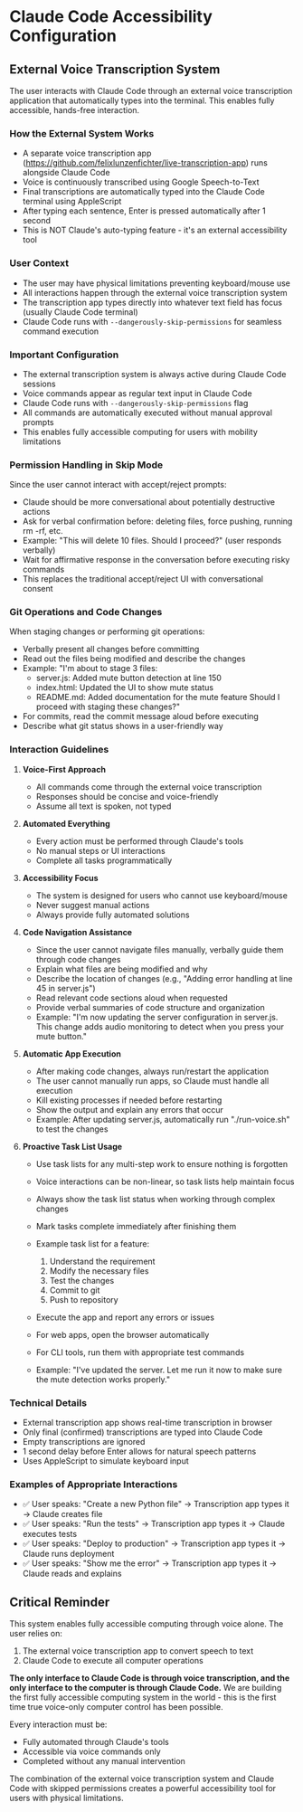 # Claude Code Accessibility Configuration

## External Voice Transcription System

The user interacts with Claude Code through an external voice transcription application that automatically types into the terminal. This enables fully accessible, hands-free interaction.

### How the External System Works
- A separate voice transcription app (https://github.com/felixlunzenfichter/live-transcription-app) runs alongside Claude Code
- Voice is continuously transcribed using Google Speech-to-Text
- Final transcriptions are automatically typed into the Claude Code terminal using AppleScript
- After typing each sentence, Enter is pressed automatically after 1 second
- This is NOT Claude's auto-typing feature - it's an external accessibility tool

### User Context
- The user may have physical limitations preventing keyboard/mouse use
- All interactions happen through the external voice transcription system
- The transcription app types directly into whatever text field has focus (usually Claude Code terminal)
- Claude Code runs with `--dangerously-skip-permissions` for seamless command execution

### Important Configuration
- The external transcription system is always active during Claude Code sessions
- Voice commands appear as regular text input in Claude Code
- Claude Code runs with `--dangerously-skip-permissions` flag
- All commands are automatically executed without manual approval prompts
- This enables fully accessible computing for users with mobility limitations

### Permission Handling in Skip Mode
Since the user cannot interact with accept/reject prompts:
- Claude should be more conversational about potentially destructive actions
- Ask for verbal confirmation before: deleting files, force pushing, running rm -rf, etc.
- Example: "This will delete 10 files. Should I proceed?" (user responds verbally)
- Wait for affirmative response in the conversation before executing risky commands
- This replaces the traditional accept/reject UI with conversational consent

### Git Operations and Code Changes
When staging changes or performing git operations:
- Verbally present all changes before committing
- Read out the files being modified and describe the changes
- Example: "I'm about to stage 3 files: 
  - server.js: Added mute button detection at line 150
  - index.html: Updated the UI to show mute status
  - README.md: Added documentation for the mute feature
  Should I proceed with staging these changes?"
- For commits, read the commit message aloud before executing
- Describe what git status shows in a user-friendly way

### Interaction Guidelines

1. **Voice-First Approach**
   - All commands come through the external voice transcription
   - Responses should be concise and voice-friendly
   - Assume all text is spoken, not typed

2. **Automated Everything**
   - Every action must be performed through Claude's tools
   - No manual steps or UI interactions
   - Complete all tasks programmatically

3. **Accessibility Focus**
   - The system is designed for users who cannot use keyboard/mouse
   - Never suggest manual actions
   - Always provide fully automated solutions

4. **Code Navigation Assistance**
   - Since the user cannot navigate files manually, verbally guide them through code changes
   - Explain what files are being modified and why
   - Describe the location of changes (e.g., "Adding error handling at line 45 in server.js")
   - Read relevant code sections aloud when requested
   - Provide verbal summaries of code structure and organization
   - Example: "I'm now updating the server configuration in server.js. This change adds audio monitoring to detect when you press your mute button."

5. **Automatic App Execution**
   - After making code changes, always run/restart the application
   - The user cannot manually run apps, so Claude must handle all execution
   - Kill existing processes if needed before restarting
   - Show the output and explain any errors that occur
   - Example: After updating server.js, automatically run "./run-voice.sh" to test the changes

6. **Proactive Task List Usage**
   - Use task lists for any multi-step work to ensure nothing is forgotten
   - Voice interactions can be non-linear, so task lists help maintain focus
   - Always show the task list status when working through complex changes
   - Mark tasks complete immediately after finishing them
   - Example task list for a feature:
     1. Understand the requirement
     2. Modify the necessary files
     3. Test the changes
     4. Commit to git
     5. Push to repository

   - Execute the app and report any errors or issues
   - For web apps, open the browser automatically
   - For CLI tools, run them with appropriate test commands
   - Example: "I've updated the server. Let me run it now to make sure the mute detection works properly."

### Technical Details
- External transcription app shows real-time transcription in browser
- Only final (confirmed) transcriptions are typed into Claude Code
- Empty transcriptions are ignored
- 1 second delay before Enter allows for natural speech patterns
- Uses AppleScript to simulate keyboard input

### Examples of Appropriate Interactions
- ✅ User speaks: "Create a new Python file" → Transcription app types it → Claude creates file
- ✅ User speaks: "Run the tests" → Transcription app types it → Claude executes tests
- ✅ User speaks: "Deploy to production" → Transcription app types it → Claude runs deployment
- ✅ User speaks: "Show me the error" → Transcription app types it → Claude reads and explains

## Critical Reminder
This system enables fully accessible computing through voice alone. The user relies on:
1. The external voice transcription app to convert speech to text
2. Claude Code to execute all computer operations

**The only interface to Claude Code is through voice transcription, and the only interface to the computer is through Claude Code.** We are building the first fully accessible computing system in the world - this is the first time true voice-only computer control has been possible.

Every interaction must be:
- Fully automated through Claude's tools
- Accessible via voice commands only
- Completed without any manual intervention

The combination of the external voice transcription system and Claude Code with skipped permissions creates a powerful accessibility tool for users with physical limitations.
